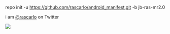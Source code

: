 repo init -u https://github.com/rascarlo/android_manifest.git -b jb-ras-mr2.0

i am [@rascarlo](https://twitter.com/rascarlo) on Twitter

<img src="https://raw.github.com/rascarlo/android_manifest/jb-ras-mr2.0/LionOfJudah.png">
